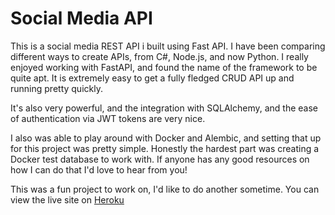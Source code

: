 # Social Media API

This is a social media REST API i built using Fast API. I have been comparing different ways to create APIs, from C#, Node.js, and now Python. I really enjoyed working with FastAPI, and found the name of the framework to be quite apt. It is extremely easy to get a fully fledged CRUD API up and running pretty quickly.

It's also very powerful, and the integration with SQLAlchemy, and the ease of authentication via JWT tokens are very nice.

I also was able to play around with Docker and Alembic, and setting that up for this project was pretty simple. Honestly the hardest part was creating a Docker test database to work with. If anyone has any good resources on how I can do that I'd love to hear from you!

This was a fun project to work on, I'd like to do another sometime.
You can view the live site on [Heroku](https://social-rest-api.herokuapp.com/docs)
